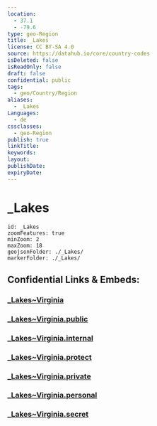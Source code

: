 ```yaml
---
location:
  - 37.1
  - -79.6
type: geo-Region
title: _Lakes
license: CC BY-SA 4.0
source: https://datahub.io/core/country-codes
isDeleted: false
isReadOnly: false
draft: false
confidential: public
tags:
  - geo/Country/Region
aliases:
  - _Lakes
Languages:
  - de
cssclasses:
  - geo-Region
publish: true
linkTitle:
keywords:
layout:
publishDate:
expiryDate:
---
```


# _Lakes

```leaflet
id: _Lakes
zoomFeatures: true 
minZoom: 2 
maxZoom: 18
geojsonFolder: ./_Lakes/
markerFolder: ./_Lakes/
```


## Confidential Links & Embeds: 

### [_Lakes~Virginia](/_Standards/Earth/Continent/America~North/USA/USA~Eastern/Virginia/_Lakes~Virginia.md) 

### [_Lakes~Virginia.public](/_public/Earth/Continent/America~North/USA/USA~Eastern/Virginia/_Lakes~Virginia.public.md) 

### [_Lakes~Virginia.internal](/_internal/Earth/Continent/America~North/USA/USA~Eastern/Virginia/_Lakes~Virginia.internal.md) 

### [_Lakes~Virginia.protect](/_protect/Earth/Continent/America~North/USA/USA~Eastern/Virginia/_Lakes~Virginia.protect.md) 

### [_Lakes~Virginia.private](/_private/Earth/Continent/America~North/USA/USA~Eastern/Virginia/_Lakes~Virginia.private.md) 

### [_Lakes~Virginia.personal](/_personal/Earth/Continent/America~North/USA/USA~Eastern/Virginia/_Lakes~Virginia.personal.md) 

### [_Lakes~Virginia.secret](/_secret/Earth/Continent/America~North/USA/USA~Eastern/Virginia/_Lakes~Virginia.secret.md)

